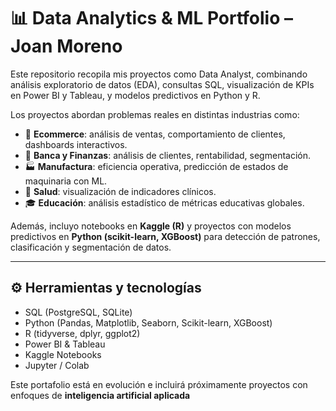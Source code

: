 # 📊 Data Analytics & ML Portfolio – Joan Moreno

Este repositorio recopila mis proyectos como Data Analyst, combinando análisis exploratorio de datos (EDA), consultas SQL, visualización de KPIs en Power BI y Tableau, y modelos predictivos en Python y R.

Los proyectos abordan problemas reales en distintas industrias como:

- 🛒 **Ecommerce**: análisis de ventas, comportamiento de clientes, dashboards interactivos.
- 🏦 **Banca y Finanzas**: análisis de clientes, rentabilidad, segmentación.
- 🏭 **Manufactura**: eficiencia operativa, predicción de estados de maquinaria con ML.
- 🏥 **Salud**: visualización de indicadores clínicos.
- 🎓 **Educación**: análisis estadístico de métricas educativas globales.

Además, incluyo notebooks en **Kaggle (R)** y proyectos con modelos predictivos en **Python (scikit-learn, XGBoost)** para detección de patrones, clasificación y segmentación de datos.

---

## ⚙️ Herramientas y tecnologías
- SQL (PostgreSQL, SQLite)
- Python (Pandas, Matplotlib, Seaborn, Scikit-learn, XGBoost)
- R (tidyverse, dplyr, ggplot2)
- Power BI & Tableau
- Kaggle Notebooks
- Jupyter / Colab

Este portafolio está en evolución e incluirá próximamente proyectos con enfoques de **inteligencia artificial aplicada**

